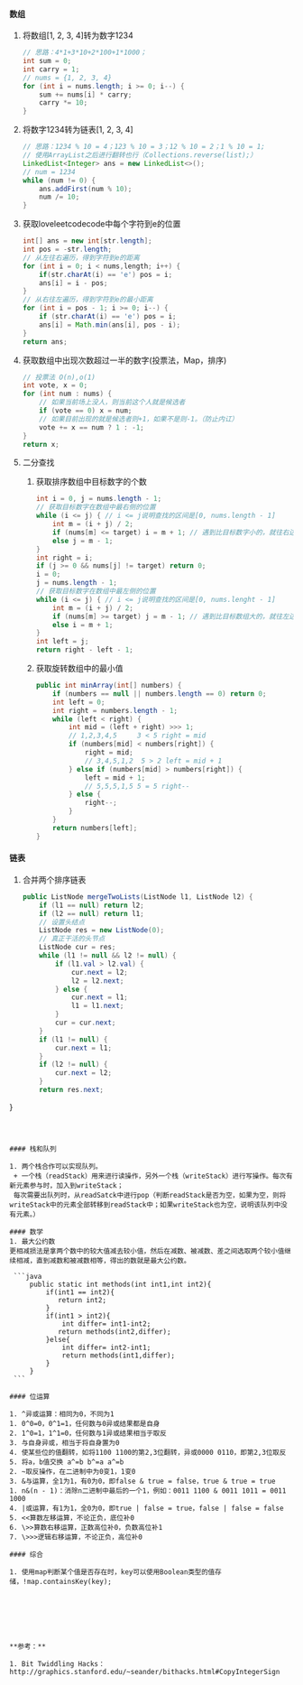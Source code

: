 #### 数组
1. 将数组[1, 2, 3, 4]转为数字1234

    ```java
    // 思路：4*1+3*10+2*100+1*1000；
    int sum = 0;
    int carry = 1;
    // nums = {1, 2, 3, 4}
    for (int i = nums.length; i >= 0; i--) {
        sum += nums[i] * carry;
        carry *= 10;
    }
    ```

2. 将数字1234转为链表[1, 2, 3, 4]

    ```java
    // 思路：1234 % 10 = 4；123 % 10 = 3；12 % 10 = 2；1 % 10 = 1;
    // 使用ArrayList之后进行翻转也行（Collections.reverse(list);）
    LinkedList<Integer> ans = new LinkedList<>();
    // num = 1234
    while (num != 0) {
        ans.addFirst(num % 10);
        num /= 10;
    }
    ```

3. 获取loveleetcodecode中每个字符到e的位置

    ```java
    int[] ans = new int[str.length];
    int pos = -str.length;
    // 从左往右遍历，得到字符到e的距离
    for (int i = 0; i < nums,length; i++) {
        if(str.charAt(i) == 'e') pos = i;
        ans[i] = i - pos;
    }
    // 从右往左遍历，得到字符到e的最小距离
    for (int i = pos - 1; i >= 0; i--) {
        if (str.charAt(i) == 'e') pos = i;
        ans[i] = Math.min(ans[i], pos - i);
    }
    return ans;
    ```

4. 获取数组中出现次数超过一半的数字(投票法，Map，排序)

   ```java
   // 投票法 O(n),o(1)
   int vote, x = 0;
   for (int num : nums) {
       // 如果当前场上没人，则当前这个人就是候选者
       if (vote == 0) x = num;
       // 如果目前出现的就是候选者则+1，如果不是则-1。（防止内讧）
       vote += x == num ? 1 : -1;
   }
   return x;
   ```
5. 二分查找
    1. 获取排序数组中目标数字的个数
        ```java
        int i = 0, j = nums.length - 1;
        // 获取目标数字在数组中最右侧的位置
        while (i <= j) { // i <= j说明查找的区间是[0, nums.length - 1]
            int m = (i + j) / 2;
            if (nums[m] <= target) i = m + 1; // 遇到比目标数字小的，就往右边加
            else j = m - 1;
        }
        int right = i;
        if (j >= 0 && nums[j] != target) return 0;
        i = 0;
        j = nums.length - 1;
        // 获取目标数字在数组中最左侧的位置
        while (i <= j) { // i <= j说明查找的区间是[0, nums.lenght - 1]
            int m = (i + j) / 2;
            if (nums[m] >= target) j = m - 1; // 遇到比目标数组大的，就往左边加
            else i = m + 1;
        }
        int left = j;
        return right - left - 1;
        ```
    
    2. 获取旋转数组中的最小值
    
       ```java
       public int minArray(int[] numbers) {
           if (numbers == null || numbers.length == 0) return 0;
           int left = 0;
           int right = numbers.length - 1;
           while (left < right) {
               int mid = (left + right) >>> 1;
               // 1,2,3,4,5     3 < 5 right = mid
               if (numbers[mid] < numbers[right]) {
                   right = mid;
                   // 3,4,5,1,2  5 > 2 left = mid + 1
               } else if (numbers[mid] > numbers[right]) {
                   left = mid + 1;
                   // 5,5,5,1,5 5 = 5 right--
               } else {
                   right--;
               }
           }
           return numbers[left];
       }
       ```

#### 链表

1. 合并两个排序链表

   ```java
   public ListNode mergeTwoLists(ListNode l1, ListNode l2) {
       if (l1 == null) return l2;
       if (l2 == null) return l1;
       // 设置头结点
       ListNode res = new ListNode(0);
       // 真正干活的头节点
       ListNode cur = res;
       while (l1 != null && l2 != null) {
           if (l1.val > l2.val) {
               cur.next = l2;
               l2 = l2.next;
           } else {
               cur.next = l1;
               l1 = l1.next;
           }
           cur = cur.next;
       }
       if (l1 != null) {
           cur.next = l1;
       }
       if (l2 != null) {
           cur.next = l2;
       }
       return res.next;
}
   ```
   
   

#### 栈和队列

1. 两个栈合作可以实现队列。
    + 一个栈（readStack）用来进行读操作，另外一个栈（writeStack）进行写操作。每次有新元素参与时，加入到writeStack；  
    每次需要出队列时，从readSatck中进行pop（判断readStack是否为空，如果为空，则将writeStack中的元素全部转移到readStack中；如果writeStack也为空，说明该队列中没有元素。）
    
#### 数学
1. 最大公约数  
更相减损法是拿两个数中的较大值减去较小值，然后在减数、被减数、差之间选取两个较小值继续相减，直到减数和被减数相等，得出的数就是最大公约数。

    ```java
        public static int methods(int int1,int int2){
            if(int1 == int2){
               return int2;
            }
            if(int1 > int2){
                int differ= int1-int2;
               return methods(int2,differ);
            }else{
                int differ= int2-int1;
                return methods(int1,differ);
            }
        }
    ```
   
#### 位运算

1. ^异或运算：相同为0，不同为1
   1. 0^0=0，0^1=1，任何数与0异或结果都是自身
   2. 1^0=1，1^1=0，任何数与1异或结果相当于取反
   3. 与自身异或，相当于将自身置为0
   4. 使某些位的值翻转，如将1100 1100的第2,3位翻转，异或0000 0110，即第2,3位取反
   5. 将a，b值交换 a^=b b^=a a^=b
2. ~取反操作，在二进制中为0变1，1变0
3. &与运算，全1为1，有0为0，即false & true = false，true & true = true
   1. n&(n - 1)：消除n二进制中最后的一个1，例如：0011 1100 & 0011 1011 = 0011 1000
4. |或运算，有1为1，全0为0，即true | false = true，false | false = false
5. <<算数左移运算，不论正负，底位补0
6. \>>算数右移运算，正数高位补0，负数高位补1
7. \>>>逻辑右移运算，不论正负，高位补0

#### 综合

1. 使用map判断某个值是否存在时，key可以使用Boolean类型的值存储，!map.containsKey(key);







**参考：**

1. Bit Twiddling Hacks：http://graphics.stanford.edu/~seander/bithacks.html#CopyIntegerSign